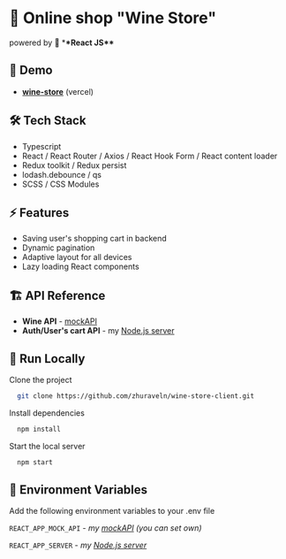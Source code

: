 # 🍇 Online shop "Wine Store"

powered by 💙 \***\*React JS\*\***

## 🎺 Demo

- **[wine-store](https://wine-store-client.vercel.app/)** (vercel)

## 🛠 Tech Stack

- Typescript
- React / React Router / Axios / React Hook Form / React content loader
- Redux toolkit / Redux persist
- lodash.debounce / qs
- SCSS / CSS Modules

## ⚡️ Features

- Saving user's shopping cart in backend
- Dynamic pagination
- Adaptive layout for all devices
- Lazy loading React components

## 🏗 API Reference

- **Wine API** - [mockAPI](https://6347fc090484786c6e8e9eee.mockapi.io/wine)
- **Auth/User's cart API** - my [Node.js server](https://github.com/zhuraveln/wine-store-server)

## 🚚 Run Locally

Clone the project

```bash
  git clone https://github.com/zhuraveln/wine-store-client.git
```

Install dependencies

```bash
  npm install
```

Start the local server

```bash
  npm start
```

## 🔐 Environment Variables

Add the following environment variables to your .env file

`REACT_APP_MOCK_API` - _my [mockAPI](https://6347fc090484786c6e8e9eee.mockapi.io/wine) (you can set own)_

`REACT_APP_SERVER` - _my [Node.js server](https://wine-store-server.herokuapp.com/)_
